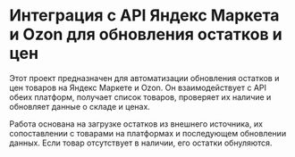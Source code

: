 # Интеграция с API Яндекс Маркета и Ozon для обновления остатков и цен

Этот проект предназначен для автоматизации обновления остатков и цен товаров на Яндекс Маркете и Ozon. Он взаимодействует с API обеих платформ, получает список товаров, проверяет их наличие и обновляет данные о складе и ценах.

Работа основана на загрузке остатков из внешнего источника, их сопоставлении с товарами на платформах и последующем обновлении данных. Если товар отсутствует в наличии, его остатки обнуляются.
